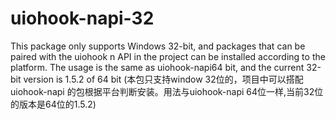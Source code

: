# uiohook-napi-32
This package only supports Windows 32-bit, and packages that can be paired with the uiohook n API in the project can be installed according to the platform. The usage is the same as uiohook-napi64 bit, and the current 32-bit version is 1.5.2 of 64 bit (本包只支持window 32位的，项目中可以搭配uiohook-napi 的包根据平台判断安装。用法与uiohook-napi 64位一样,当前32位的版本是64位的1.5.2)
